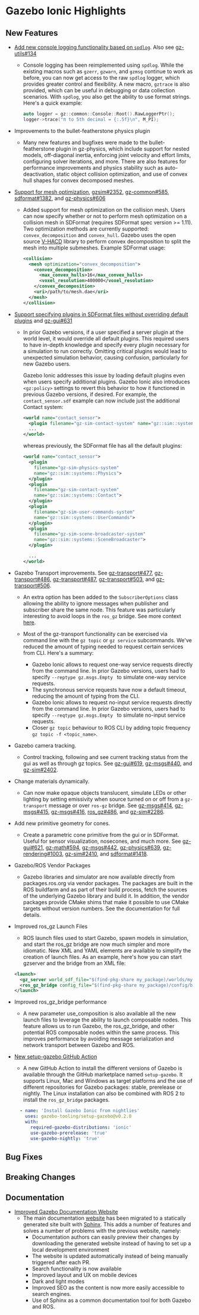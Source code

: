 # Gazebo Ionic Highlights

## New Features

- [Add new console logging functionality based on `spdlog`](https://github.com/gazebosim/gz-common/pull/615).
  Also see [gz-utils#134](https://github.com/gazebosim/gz-utils/pull/134)

  - Console logging has been reimplemented using `spdlog`. While the existing
    macros such as `gzerr`, `gzwarn`, and `gzmsg` continue to work as before,
    you can now get access to the raw `spdlog` logger, which provides greater
    control and flexibility. A new macro, `gztrace` is also provided, which can
    be useful in debugging or data collection scenarios. With `spdlog`, you also
    get the ability to use format strings. Here's a quick example:

    ```c++
    auto logger = gz::common::Console::Root().RawLoggerPtr();
    logger->trace("π to 5th decimal = {:.5f}\n", M_PI);
    ```

- Improvements to the bullet-featherstone physics plugin

  - Many new features and bugfixes were made to the bullet-featherstone plugin
    in gz-physics, which include support for nested models,
    off-diagonal inertia, enforcing joint velocity and effort limits,
    configuring solver iterations, and more. There are also features for
    performance improvements and physics stability such as auto-deactivation,
    static object collision optimization, and use of convex hull shapes for
    convex decomposed meshes.

- [Support for mesh optimization](https://github.com/gazebosim/gz-sim/pull/2417),
[gzsim#2352](https://github.com/gazebosim/gz-sim/pull/2352),
[gz-common#585](https://github.com/gazebosim/gz-common/pull/585),
[sdformat#1382](https://github.com/gazebosim/gz-common/pull/585), and
[gz-physics#606](https://github.com/gazebosim/gz-physics/pull/606)

  - Added support for mesh optimization on the collision mesh. Users can now
    specify whether or not to perform mesh optimization on a
    collision mesh in SDFormat (requires SDFormat spec version >= 1.11). Two optimization
    methods are currently supported: `convex_decomposition` and `convex_hull`.
    Gazebo uses the open source
    [V-HACD](https://github.com/kmammou/v-hacd) library to perform
    convex decomposition to split the mesh into multiple submeshes.
    Example SDFormat usage:

    ```xml
    <collision>
      <mesh optimization="convex_decomposition">
        <convex_decomposition>
          <max_convex_hulls>16</max_convex_hulls>
          <voxel_resolution>400000</voxel_resolution>
        </convex_decomposition>
        <uri>/path/to/mesh.dae</uri>
      </mesh>
    </collision>
    ```

- [Support specifying plugins in SDFormat files without overriding default
  plugins](https://github.com/gazebosim/gz-sim/pull/2497) and [gz-gui#631](https://github.com/gazebosim/gz-gui/pull/631)

  - In prior Gazebo versions, if a user specified a server plugin at the
    world level, it would override all default plugins. This required
    users to have in-depth knowledge and specify every plugin necessary
    for a simulation to run correctly. Omitting critical plugins would
    lead to unexpected simulation behavior, causing confusion,
    particularly for new Gazebo users.

    Gazebo Ionic addresses this issue by loading default plugins even when
    users specify additional plugins. Gazebo Ionic also introduces
    `<gz:policy>` settings to revert this behavior to how it functioned in
    previous Gazebo versions, if desired.  For example, the
    `contact_sensor.sdf` example can now include just the additional Contact
    system:

    ```xml
    <world name="contact_sensor">
      <plugin filename="gz-sim-contact-system" name="gz::sim::systems::Contact"/>
      ...
    </world>

    ```

    whereas previously, the SDFormat file has all the default plugins:

    ```xml
    <world name="contact_sensor">
      <plugin
        filename="gz-sim-physics-system"
        name="gz::sim::systems::Physics">
      </plugin>
      <plugin
        filename="gz-sim-contact-system"
        name="gz::sim::systems::Contact">
      </plugin>
      <plugin
        filename="gz-sim-user-commands-system"
        name="gz::sim::systems::UserCommands">
      </plugin>
      <plugin
        filename="gz-sim-scene-broadcaster-system"
        name="gz::sim::systems::SceneBroadcaster">
      </plugin>

      ...
    </world>

    ```

- Gazebo Transport improvements.
See [gz-transport#477](https://github.com/gazebosim/gz-transport/pull/477), [gz-transport#486](https://github.com/gazebosim/gz-transport/pull/486), [gz-transport#487](https://github.com/gazebosim/gz-transport/pull/487), [gz-transport#503](https://github.com/gazebosim/gz-transport/pull/503), and [gz-transport#506](https://github.com/gazebosim/gz-transport/pull/506).

  - An extra option has been added to the `SubscriberOptions` class allowing the ability to ignore messages when publisher
  and subscriber share the same node. This feature was particularly interesting to avoid loops in the `ros_gz` bridge.
  See more context [here](https://github.com/gazebosim/ros_gz/issues/555).

  - Most of the gz-transport functionality can be exercised via command line with the `gz topic` or `gz service` subcommands.
  We've reduced the amount of typing needed to request certain services from CLI. Here's a summary:
    - Gazebo Ionic allows to request one-way service requests directly from the command line. In prior Gazebo versions, users
    had to specify `--reptype gz.msgs.Empty ` to simulate one-way service requests.
    - The synchronous service requests have now a default timeout, reducing the amount of typing from the CLI.
    - Gazebo Ionic allows to request no-input service requests directly from the command line. In prior Gazebo versions, users had to specify `--reqtype gz.msgs.Empty ` to simulate no-input service requests.
    - Closer `gz topic` behaviour to ROS CLI by adding topic frequency `gz topic -f <topic_name>`.

- Gazebo camera tracking.

  - Control tracking, following and see current tracking status from the gui as well as through gz topics. See [gz-gui#619](https://github.com/gazebosim/gz-gui/pull/619), [gz-msgs#440](https://github.com/gazebosim/gz-msgs/pull/440), and [gz-sim#2402](https://github.com/gazebosim/gz-sim/pull/2402).


- Change materials dynamically.

  - Can now make opaque objects translucent, simulate LEDs or other lighting by setting emissivity when source turned on or off from a `gz-transport` message or over `ros-gz` bridge. See [gz-msgs#414](https://github.com/gazebosim/gz-msgs/pull/414), [gz-msgs#415](https://github.com/gazebosim/gz-msgs/pull/415), [gz-msgs#416](https://github.com/gazebosim/gz-msgs/pull/416), [ros_gz#486](https://github.com/gazebosim/ros_gz/pull/486), and [gz-sim#2286](https://github.com/gazebosim/gz-sim/pull/2286).


- Add new primitive geometry for cones.

  - Create a parametric cone primitive from the gui or in SDFormat. Useful for sensor visualization, nosecones, and much more. See [gz-gui#621](https://github.com/gazebosim/gz-gui/pull/621), [gz-math#594](https://github.com/gazebosim/gz-math/pull/594), [gz-msgs#442](https://github.com/gazebosim/gz-msgs/pull/442), [gz-physics#639](https://github.com/gazebosim/gz-physics/pull/639), [gz-rendering#1003](https://github.com/gazebosim/gz-rendering/pull/1003), [gz-sim#2410](https://github.com/gazebosim/gz-sim/pull/2410), and [sdformat#1418](https://github.com/gazebosim/sdformat/pull/1418).


- Gazebo/ROS Vendor Packages

  - Gazebo libraries and simulator are now available directly from
    packages.ros.org via vendor packages. The packages are built in the
    ROS buildfarm and as part of their build process, fetch the sources of
    the underlying Gazebo library and build it. In addition, the vendor
    packages provide CMake shims that make it possible to use CMake
    targets without version numbers. See the documentation for full
    details.

- Improved ros_gz Launch Files

  - ROS launch files used to start Gazebo, spawn models in simulation, and
    start the ros_gz bridge are now much simpler and more idiomatic. New
    XML and YAML elements are available to simplify the creation of launch
    files. As an example, here's how you can start gzserver and the bridge
    from an XML file:

  ```xml
  <launch>
    <gz_server world_sdf_file="$(find-pkg-share my_package)/worlds/my_world.sdf" />
    <ros_gz_bridge config_file="$(find-pkg-share my_package)/config/bridge_config.yaml" />
  </launch>
  ```

- Improved ros_gz_bridge performance

  - A new parameter use_composition is also available all the new  launch
    files to leverage the ability to launch composable nodes. This feature
    allows us to run Gazebo, the ros_gz_bridge, and other potential ROS
    composable nodes within the same process. This improves performance by
    avoiding message serialization and network transport between Gazebo
    and ROS.


- [New setup-gazebo GitHub Action](https://github.com/marketplace/actions/setup-gazebo-environment)

  - A new GitHub Action to install the different versions of Gazebo is
    available through the GitHub marketplace named `setup-gazebo`. It
    supports Linux, Mac and Windows as target platforms and the use of
    different repositories for Gazebo packages: stable, prerelease or
    nightly. The Linux installation can also be combined with ROS 2 to
    install the `ros_gz_bridge` packages.

  ```yaml
    - name: 'Install Gazebo Ionic from nightlies'
      uses: gazebo-tooling/setup-gazebo@v0.2.0
      with:
        required-gazebo-distributions: 'ionic'
        use-gazebo-prerelease: 'true'
        use-gazebo-nightly: 'true'
  ```

## Bug Fixes

## Breaking Changes

## Documentation

- [Improved Gazebo Documentation Website](https://github.com/gazebosim/docs/pull/441)
  - The main documentation [website](https://gazebosim.org/docs) has been
    migrated to a statically generated site built with
    [Sphinx](https://sphinx-doc.org/). This adds a number of features and solves
    a number of problems with the previous website, namely:
    - Documentation authors can easily preview their changes by downloading the
      generated website instead of having to set up a local development
      environment
    - The website is updated automatically instead of being manually triggered
      after each PR.
    - Search functionality is now available
    - Improved layout and UX on mobile devices
    - Dark and light modes
    - Improved SEO as the content is now more easily accessible to search
      engines.
    - Use of Sphinx as a common documentation tool for both Gazebo and ROS.
